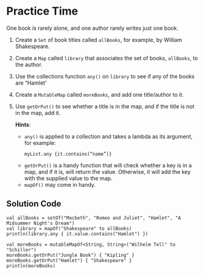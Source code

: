 # Practice Time
One book is rarely alone, and one author rarely writes just one book.

1. Create a `Set` of book titles called `allBooks`, for example, by William Shakespeare.
2. Create a `Map` called `library` that associates the set of books, `allBooks`, to the author.
3. Use the collections function `any()` on `library` to see if any of the books are “Hamlet’
4. Create a `MutableMap` called `moreBooks`, and add one title/author to it.
5. Use `getOrPut()` to see whether a title is in the map, and if the title is not in the map, add it.

    **Hints**:
    * `any()` is applied to a collection and takes a lambda as its argument, for example:
        ```
        myList.any {it.contains(“name”)}
        ``` 
    * `getOrPut()` is a handy function that will check whether a key is in a map, and if it is, will return the value. Otherwise, it will add the key with the supplied value to the map.
    * `mapOf()` may come in handy.

## Solution Code
```
val allBooks = setOf("Macbeth", "Romeo and Juliet", "Hamlet", "A Midsummer Night's Dream")
val library = mapOf("Shakespeare" to allBooks)
println(library.any { it.value.contains("Hamlet") })

val moreBooks = mutableMapOf<String, String>("Wilhelm Tell" to "Schiller")
moreBooks.getOrPut("Jungle Book") { "Kipling" }
moreBooks.getOrPut("Hamlet") { "Shakespeare" }
println(moreBooks)
```